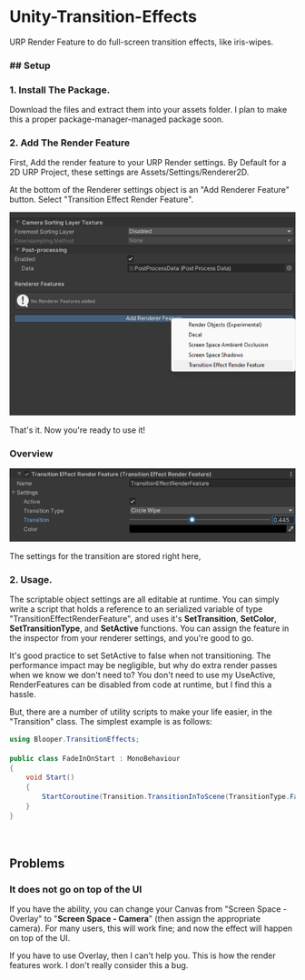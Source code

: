 # Unity-Transition-Effects
URP Render Feature to do full-screen transition effects, like iris-wipes.

### ## Setup

### 1. Install The Package.

Download the files and extract them into your assets folder. 
I plan to make this a proper package-manager-managed package soon.

### 2. Add The Render Feature

First, Add the render feature to your URP Render settings. By Default for a 2D URP Project, these settings are Assets/Settings/Renderer2D.

At the bottom of the Renderer settings object is an "Add Renderer Feature" button. Select "Transition Effect Render Feature".

![](./Documentation/addRenderFeature.png)

That's it. Now you're ready to use it!

### Overview

![Settings of the Render Feature](./Documentation/settings.png)

The settings for the transition are stored right here,

### 2. Usage.

 The scriptable object settings are all editable at runtime. You can simply write a script that holds a reference to an serialized variable of type "TransitionEffectRenderFeature", and uses it's **SetTransition**, **SetColor**, **SetTransitionType**, and **SetActive** functions. You can assign the feature in the inspector from your renderer settings, and you're good to go. 

It's good practice to set SetActive to false when not transitioning. The performance impact may be negligible, but why do extra render passes when we know we don't need to? You don't need to use my UseActive, RenderFeatures can be disabled from code at runtime, but I find this a hassle.

But, there are a number of utility scripts to make your life easier, in the "Transition" class. The simplest example is as follows:

```c#
using Blooper.TransitionEffects;

public class FadeInOnStart : MonoBehaviour
{
    void Start()
    {
        StartCoroutine(Transition.TransitionInToScene(TransitionType.Fade,0.1f, 0.85f, Color.black));
    }
}
  
   
```

## Problems

### It does not go on top of the UI

If you have the ability, you can change your Canvas from "Screen Space - Overlay" to "**Screen Space - Camera**" (then assign the appropriate camera). For many users, this will work fine; and now the effect will happen on top of the UI.

If you have to use Overlay, then I can't help you. This is how the render features work. I don't really consider this a bug.

 